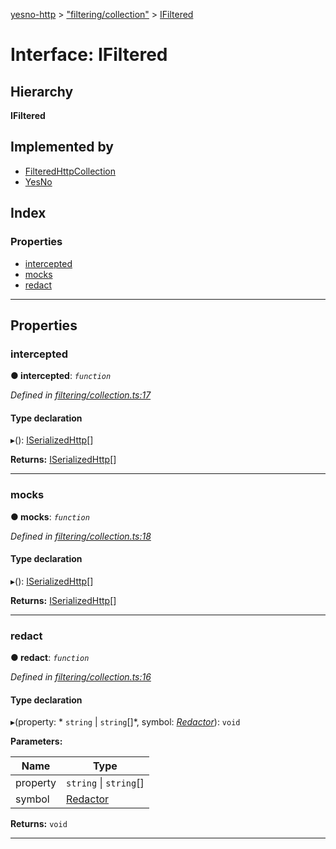 [yesno-http](../README.md) > ["filtering/collection"](../modules/_filtering_collection_.md) > [IFiltered](../interfaces/_filtering_collection_.ifiltered.md)

# Interface: IFiltered

## Hierarchy

**IFiltered**

## Implemented by

* [FilteredHttpCollection](../classes/_filtering_collection_.filteredhttpcollection.md)
* [YesNo](../classes/_yesno_.yesno.md)

## Index

### Properties

* [intercepted](_filtering_collection_.ifiltered.md#intercepted)
* [mocks](_filtering_collection_.ifiltered.md#mocks)
* [redact](_filtering_collection_.ifiltered.md#redact)

---

## Properties

<a id="intercepted"></a>

###  intercepted

**● intercepted**: *`function`*

*Defined in [filtering/collection.ts:17](https://github.com/FormidableLabs/yesno/blob/acc9f7a/src/filtering/collection.ts#L17)*

#### Type declaration
▸(): [ISerializedHttp](_http_serializer_.iserializedhttp.md)[]

**Returns:** [ISerializedHttp](_http_serializer_.iserializedhttp.md)[]

___
<a id="mocks"></a>

###  mocks

**● mocks**: *`function`*

*Defined in [filtering/collection.ts:18](https://github.com/FormidableLabs/yesno/blob/acc9f7a/src/filtering/collection.ts#L18)*

#### Type declaration
▸(): [ISerializedHttp](_http_serializer_.iserializedhttp.md)[]

**Returns:** [ISerializedHttp](_http_serializer_.iserializedhttp.md)[]

___
<a id="redact"></a>

###  redact

**● redact**: *`function`*

*Defined in [filtering/collection.ts:16](https://github.com/FormidableLabs/yesno/blob/acc9f7a/src/filtering/collection.ts#L16)*

#### Type declaration
▸(property: * `string` &#124; `string`[]*, symbol: *[Redactor](../modules/_filtering_redact_.md#redactor)*): `void`

**Parameters:**

| Name | Type |
| ------ | ------ |
| property |  `string` &#124; `string`[]|
| symbol | [Redactor](../modules/_filtering_redact_.md#redactor) |

**Returns:** `void`

___

